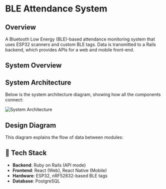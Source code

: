 # BLE Attendance System

## Overview
A Bluetooth Low Energy (BLE)-based attendance monitoring system that uses ESP32 scanners and custom BLE tags. Data is transmitted to a Rails backend, which provides APIs for a web and mobile front-end.

## System Overview


## System Architecture
Below is the system architecture diagram, showing how all the components connect:

![System Architecture](docs/system_architecture.png)

## Design Diagram
This diagram explains the flow of data between modules:


## 🚀 Tech Stack
- **Backend**: Ruby on Rails (API mode)
- **Frontend**: React (Web), React Native (Mobile)
- **Hardware**: ESP32, nRF52832-based BLE tags
- **Database**: PostgreSQL


